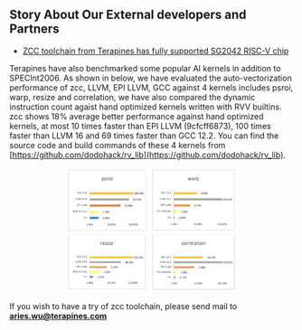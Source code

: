 ## Story About Our External developers and Partners

- [ZCC toolchain from Terapines has fully supported SG2042 RISC-V chip](./Partner/Terapines.pdf)

Terapines have also benchmarked some popular AI kernels in addition to SPECInt2006. As shown in below, we have evaluated the auto-vectorization performance of zcc, LLVM, EPI LLVM, GCC against 4 kernels includes psroi,
warp, resize and correlation, we have also compared the dynamic instruction count agaist hand optimized kernels written with RVV builtins. zcc shows 18% average better performance against hand optimized kernels, at most 10
times faster than EPI LLVM (9cfcff6873), 100 times faster than LLVM 16 and 69 times faster than GCC 12.2. You can find the source code and build commands of these 4 kernels from [https://github.com/dodohack/rv_lib](https://github.com/dodohack/rv_lib).


<div align="center">
<img src= ./zcc_demo.png
 width="60%"/>
</div>

If you wish to have a try of zcc toolchain, please send mail to **aries.wu@terapines.com**
